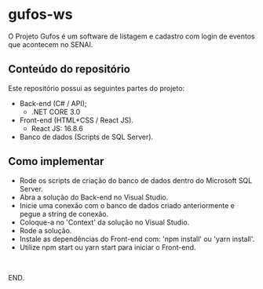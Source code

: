 # gufos-ws
O Projeto Gufos é um software de listagem e cadastro com login de eventos que acontecem no SENAI.

## Conteúdo do repositório
Este repositório possui as seguintes partes do projeto:
- Back-end (C# / API);
  - .NET CORE 3.0
- Front-end (HTML+CSS / React JS).
  - React JS: 16.8.6
- Banco de dados (Scripts de SQL Server).

## Como implementar
- Rode os scripts de criação do banco de dados dentro do Microsoft SQL Server.
- Abra a solução do Back-end no Visual Studio.
- Inicie uma conexão com o banco de dados criado anteriormente e pegue a string de conexão.
- Coloque-a no 'Context' da solução no Visual Studio.
- Rode a solução.
- Instale as dependências do Front-end com: 'npm install' ou 'yarn install'.
- Utilize npm start ou yarn start para iniciar o Front-end.

<br />

END.
